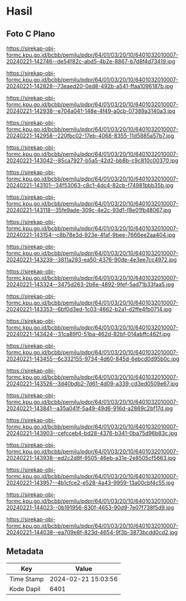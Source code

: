 # Hasil

## Foto C Plano

https://sirekap-obj-formc.kpu.go.id/bcbb/pemilu/pdpr/64/01/03/20/10/6401032010007-20240221-142746--de54f82c-abd5-4b2e-8867-b7d8f4d73419.jpg

https://sirekap-obj-formc.kpu.go.id/bcbb/pemilu/pdpr/64/01/03/20/10/6401032010007-20240221-142828--73eaed20-0ed8-492b-a541-ffaa1096187b.jpg

https://sirekap-obj-formc.kpu.go.id/bcbb/pemilu/pdpr/64/01/03/20/10/6401032010007-20240221-142938--e704a041-148e-4f49-a0cb-07389a3140a3.jpg

https://sirekap-obj-formc.kpu.go.id/bcbb/pemilu/pdpr/64/01/03/20/10/6401032010007-20240221-142958--220fbc02-17eb-4068-8355-11d5885a57b7.jpg

https://sirekap-obj-formc.kpu.go.id/bcbb/pemilu/pdpr/64/01/03/20/10/6401032010007-20240221-143042--85ca7927-b5a5-42d2-bb8b-c9c810c00370.jpg

https://sirekap-obj-formc.kpu.go.id/bcbb/pemilu/pdpr/64/01/03/20/10/6401032010007-20240221-143101--34f53063-c8c1-4dc4-82cb-f74981bbb35b.jpg

https://sirekap-obj-formc.kpu.go.id/bcbb/pemilu/pdpr/64/01/03/20/10/6401032010007-20240221-143118--35fe9ade-309c-4e2c-93d1-f8e01fb48067.jpg

https://sirekap-obj-formc.kpu.go.id/bcbb/pemilu/pdpr/64/01/03/20/10/6401032010007-20240221-143154--c8b78e3d-923e-4faf-9bee-7666ee2aa404.jpg

https://sirekap-obj-formc.kpu.go.id/bcbb/pemilu/pdpr/64/01/03/20/10/6401032010007-20240221-143239--3811a293-ea50-4376-90de-4e3ee7cc4972.jpg

https://sirekap-obj-formc.kpu.go.id/bcbb/pemilu/pdpr/64/01/03/20/10/6401032010007-20240221-143324--3475d263-2b6e-4892-9fef-5ad71b33faa5.jpg

https://sirekap-obj-formc.kpu.go.id/bcbb/pemilu/pdpr/64/01/03/20/10/6401032010007-20240221-143353--6bf0d3ed-1c03-4662-b2a1-d2ffe4fb0714.jpg

https://sirekap-obj-formc.kpu.go.id/bcbb/pemilu/pdpr/64/01/03/20/10/6401032010007-20240221-143424--31ca89f0-51ba-462d-82bf-014abffc462f.jpg

https://sirekap-obj-formc.kpu.go.id/bcbb/pemilu/pdpr/64/01/03/20/10/6401032010007-20240221-143455--6c332155-9734-4d60-845d-6ebcd0d95b0c.jpg

https://sirekap-obj-formc.kpu.go.id/bcbb/pemilu/pdpr/64/01/03/20/10/6401032010007-20240221-143526--3d40bdb2-7d61-4d09-a339-cd3ed0509e67.jpg

https://sirekap-obj-formc.kpu.go.id/bcbb/pemilu/pdpr/64/01/03/20/10/6401032010007-20240221-143841--a35a041f-5a49-49d6-916d-a2869c2bf17d.jpg

https://sirekap-obj-formc.kpu.go.id/bcbb/pemilu/pdpr/64/01/03/20/10/6401032010007-20240221-143903--cefcceb4-bd28-4376-b341-0ba75d96b83c.jpg

https://sirekap-obj-formc.kpu.go.id/bcbb/pemilu/pdpr/64/01/03/20/10/6401032010007-20240221-143938--ed2c2d8f-9505-46eb-a31e-2e8505cf5663.jpg

https://sirekap-obj-formc.kpu.go.id/bcbb/pemilu/pdpr/64/01/03/20/10/6401032010007-20240221-143957--4b1cfce2-e528-4a43-9959-13a00cbf4c55.jpg

https://sirekap-obj-formc.kpu.go.id/bcbb/pemilu/pdpr/64/01/03/20/10/6401032010007-20240221-144023--0b191956-830f-4653-90d9-7e07f738f5d9.jpg

https://sirekap-obj-formc.kpu.go.id/bcbb/pemilu/pdpr/64/01/03/20/10/6401032010007-20240221-144038--ea709e8f-823d-4654-9f3b-3873bcdd0cd2.jpg


## Metadata

| Key        | Value               |
| ---------- | ------------------- |
| Time Stamp | 2024-02-21 15:03:56 |
| Kode Dapil | 6401                |



